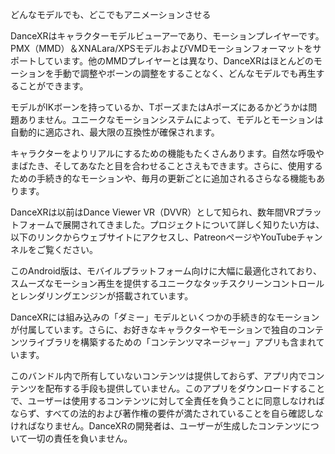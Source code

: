 どんなモデルでも、どこでもアニメーションさせる

DanceXRはキャラクターモデルビューアーであり、モーションプレイヤーです。PMX（MMD）＆XNALara/XPSモデルおよびVMDモーションフォーマットをサポートしています。他のMMDプレイヤーとは異なり、DanceXRはほとんどのモーションを手動で調整やボーンの調整をすることなく、どんなモデルでも再生することができます。

モデルがIKボーンを持っているか、TポーズまたはAポーズにあるかどうかは問題ありません。ユニークなモーションシステムによって、モデルとモーションは自動的に適応され、最大限の互換性が確保されます。

キャラクターをよりリアルにするための機能もたくさんあります。自然な呼吸やまばたき、そしてあなたと目を合わせることさえもできます。さらに、使用するための手続き的なモーションや、毎月の更新ごとに追加されるさらなる機能もあります。

DanceXRは以前はDance Viewer VR（DVVR）として知られ、数年間VRプラットフォームで展開されてきました。プロジェクトについて詳しく知りたい方は、以下のリンクからウェブサイトにアクセスし、PatreonページやYouTubeチャンネルをご覧ください。

このAndroid版は、モバイルプラットフォーム向けに大幅に最適化されており、スムーズなモーション再生を提供するユニークなタッチスクリーンコントロールとレンダリングエンジンが搭載されています。

DanceXRには組み込みの「ダミー」モデルといくつかの手続き的なモーションが付属しています。さらに、お好きなキャラクターやモーションで独自のコンテンツライブラリを構築するための「コンテンツマネージャー」アプリも含まれています。

このバンドル内で所有していないコンテンツは提供しておらず、アプリ内でコンテンツを配布する手段も提供していません。このアプリをダウンロードすることで、ユーザーは使用するコンテンツに対して全責任を負うことに同意しなければならず、すべての法的および著作権の要件が満たされていることを自ら確認しなければなりません。DanceXRの開発者は、ユーザーが生成したコンテンツについて一切の責任を負いません。